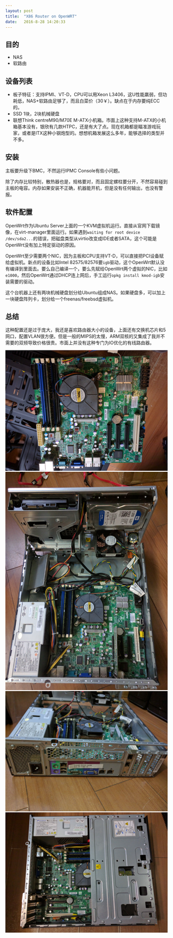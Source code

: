 ```yaml
---
layout: post
title:  "X86 Router on OpenWRT"
date:   2016-8-28 14:20:33
---
```

## 目的
- NAS
- 软路由

## 设备列表
- 板子特征：支持IPMI、VT-D，CPU可以用Xeon L3406，这U性能羸弱，但功耗低，NAS+软路由足够了，而且白菜价（30￥）。缺点在于内存要纯ECC的。
- SSD 1块，2块机械硬盘
- 联想Think centreM90/M70E M-ATX小机箱。市面上这种支持M-ATX的小机箱基本没有，银欣有几款HTPC，还是有大了点。现在机箱都是瞄准游戏玩家，或者是ITX这种小钢炮型的。想想机箱发展这么多年，能够选择的类型并不多。

## 安装
主板要升级下BMC，不然运行IPMC Console有些小问题。

除了内存比较特别，散热器也是，规格要对，而且固定螺柱要分开，不然容易碰到主板的电容。内存如果安装不正确，机器能开机，但是没有任何输出，也没有警报。

## 软件配置
OpenWrt作为Ubuntu Server上面的一个KVM虚拟机运行。直接从官网下载镜像，在virt-manager里面运行。如果遇到`waiting for root device /dev/sda2...`的错误，把磁盘类型从virtio改变成IDE或者SATA，这个可能是OpenWrt没有加上特定驱动的原因。

OpenWrt至少需要两个NIC，因为主板和CPU支持VT-D，可以直接把PCI设备赋给虚拟机。新点的设备比如Intel 82575/82576要`igb`驱动，这个OpenWrt默认没有编译到里面去。要么自己编译一个，要么先赋给OpenWrt两个虚拟的NIC，比如`e1000`，然后OpenWrt通过DHCP连上网后，手工运行`opkg install kmod-igb`安装需要的驱动。

这个台机器上还有两块机械硬盘划分给Ubuntu组成NAS。如果硬盘多，可以加上一块硬盘阵列卡，划分给一个freenas/freebsd虚拟机。

## 总结
这种配置还是过于庞大，我还是喜欢路由器大小的设备，上面还有交换机芯片和5网口，配置VLAN很方便。但是一般的MIPS的太慢，ARM双核的又集成了我并不需要的双频导致价格很贵。市面上并没有这种专门为IO优化的有线路由器。

<img src="/images/2016/x86-router.png">
<img src="/images/2016/x86-router-box.jpg">
<img src="/images/2016/x86-router-back.jpg">
<img src="/images/2016/x86-router-box2.jpg">
